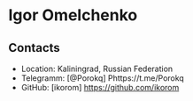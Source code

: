 # Igor Omelchenko
## Contacts
* Location: Kaliningrad, Russian Federation
* Telegramm: [@Porokq] Phttps://t.me/Porokq
* GitHub: [ikorom] https://github.com/ikorom
